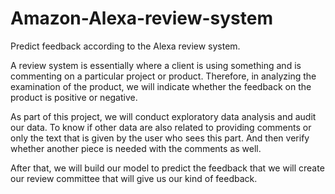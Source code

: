 # Amazon-Alexa-review-system
Predict feedback according to the Alexa review system.


A review system is essentially where a client is using something and is commenting on a particular project or product.
Therefore, in analyzing the examination of the product, we will indicate whether the feedback on the product is positive or negative.

As part of this project, we will conduct exploratory data analysis and audit our data. To know if other data are also related to providing comments or only the text that is given by the user who sees this part. And then verify whether another piece is needed with the comments as well.

After that, we will build our model to predict the feedback that we will create our review committee that will give us our kind of feedback.
